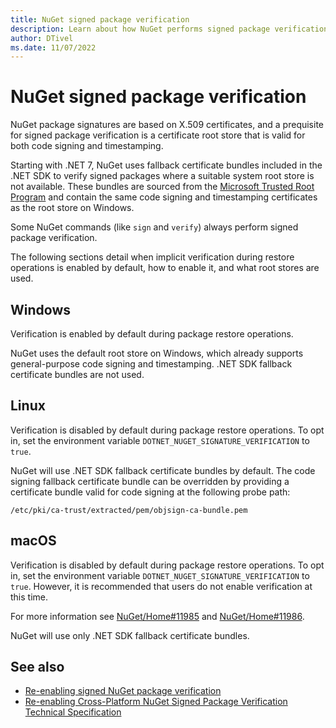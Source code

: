 ```yaml
---
title: NuGet signed package verification
description: Learn about how NuGet performs signed package verification using root stores that are valid for code signing and timestamping.
author: DTivel
ms.date: 11/07/2022
---
```

# NuGet signed package verification

NuGet package signatures are based on X.509 certificates, and a prequisite for signed package verification is a certificate root store that is valid for both code signing and timestamping.

Starting with .NET 7, NuGet uses fallback certificate bundles included in the .NET SDK to verify signed packages where a suitable system root store is not available.  These bundles are sourced from the [Microsoft Trusted Root Program](https://aka.ms/RootCert) and contain the same code signing and timestamping certificates as the root store on Windows.

Some NuGet commands (like `sign` and `verify`) always perform signed package verification.

The following sections detail when implicit verification during restore operations is enabled by default, how to enable it, and what root stores are used.

## Windows

Verification is enabled by default during package restore operations.

NuGet uses the default root store on Windows, which already supports general-purpose code signing and timestamping.  .NET SDK fallback certificate bundles are not used.

## Linux

Verification is disabled by default during package restore operations.  To opt in, set the environment variable `DOTNET_NUGET_SIGNATURE_VERIFICATION` to `true`.

NuGet will use .NET SDK fallback certificate bundles by default.  The code signing fallback certificate bundle can be overridden by providing a certificate bundle valid for code signing at the following probe path:

```text
/etc/pki/ca-trust/extracted/pem/objsign-ca-bundle.pem
```

## macOS

Verification is disabled by default during package restore operations.  To opt in, set the environment variable `DOTNET_NUGET_SIGNATURE_VERIFICATION` to `true`.  However, it is recommended that users do not enable verification at this time.

For more information see [NuGet/Home#11985](https://github.com/NuGet/Home/issues/11985) and [NuGet/Home#11986](https://github.com/NuGet/Home/issues/11986).

NuGet will use only .NET SDK fallback certificate bundles.

## See also

- [Re-enabling signed NuGet package verification](https://github.com/dotnet/designs/blob/main/accepted/2021/signed-package-verification/re-enable-signed-package-verification.md)
- [Re-enabling Cross-Platform NuGet Signed Package Verification Technical Specification](https://github.com/dotnet/designs/blob/main/accepted/2021/signed-package-verification/re-enable-signed-package-verification-technical.md)
